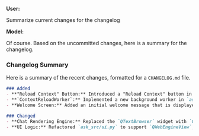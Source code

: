 

**User:**

Summarize current changes for the changelog



**Model:**

Of course. Based on the uncommitted changes, here is a summary for the changelog.

### Changelog Summary

Here is a summary of the recent changes, formatted for a `CHANGELOG.md` file.

```markdown
### Added
- **"Reload Context" Button:** Introduced a "Reload Context" button in the UI. This allows users to re-scan the project's codebase on demand, updating the AI's knowledge with the latest file changes without losing the current conversation history.
- **`ContextReloadWorker`:** Implemented a new background worker in `ask_src/worker.py` to handle the context reloading process asynchronously. This ensures the UI remains responsive while a new chat session is prepared with the updated context and existing conversation history.
- **Welcome Screen:** Added an initial welcome message that is displayed on application startup. It provides guidance and example prompts for new users and is replaced by the conversation once the first message is sent.

### Changed
- **Chat Rendering Engine:** Replaced the `QTextBrowser` widget with `QWebEngineView` for displaying chat messages. This change significantly improves the rendering quality and accuracy of Markdown and syntax-highlighted code blocks by leveraging a full web engine.
- **UI Logic:** Refactored `ask_src/ui.py` to support `QWebEngineView`, which involved embedding styled content within a full HTML structure and handling UI interactions like scrolling via JavaScript.
```

